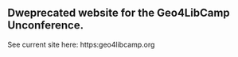## Dweprecated website for the Geo4LibCamp Unconference.

See current site here: https:geo4libcamp.org
